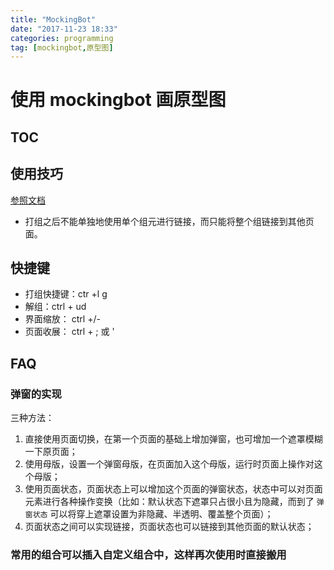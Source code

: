 ```yaml
---
title: "MockingBot"
date: "2017-11-23 18:33"
categories: programming
tag: [mockingbot,原型图]
---
```


#  使用 mockingbot 画原型图

## TOC



## 使用技巧

[参照文档][1ad0f896]

  [1ad0f896]: https://modao.cc/posts/1789 "使用窍门"

- 打组之后不能单独地使用单个组元进行链接，而只能将整个组链接到其他页面。

## 快捷键

- 打组快捷键：ctr +l g
- 解组：ctrl + ud
- 界面缩放： ctrl  +/-
- 页面收展： ctrl +  ; 或 '

## FAQ

### 弹窗的实现

三种方法：
1. 直接使用页面切换，在第一个页面的基础上增加弹窗，也可增加一个遮罩模糊一下原页面；
2. 使用母版，设置一个弹窗母版，在页面加入这个母版，运行时页面上操作对这个母版；
3. 使用页面状态，页面状态上可以增加这个页面的弹窗状态，状态中可以对页面元素进行各种操作变换（比如：默认状态下遮罩只占很小且为隐藏，而到了 `弹窗状态` 可以将穿上遮罩设置为非隐藏、半透明、覆盖整个页面）；
  1. 页面状态之间可以实现链接，页面状态也可以链接到其他页面的默认状态；

### 常用的组合可以插入自定义组合中，这样再次使用时直接搬用
